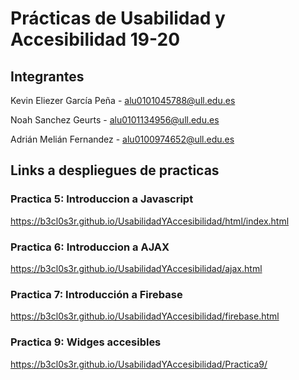 # Prácticas de Usabilidad y Accesibilidad 19-20

## Integrantes

Kevin Eliezer García Peña - alu0101045788@ull.edu.es

Noah Sanchez Geurts - alu0101134956@ull.edu.es

Adrián Melián Fernandez - alu0100974652@ull.edu.es

## Links a despliegues de practicas

### Practica 5: Introduccion a Javascript

https://b3cl0s3r.github.io/UsabilidadYAccesibilidad/html/index.html

### Practica 6: Introduccion a AJAX

https://b3cl0s3r.github.io/UsabilidadYAccesibilidad/ajax.html

### Practica 7: Introducción a Firebase

https://b3cl0s3r.github.io/UsabilidadYAccesibilidad/firebase.html


### Practica 9: Widges accesibles

https://b3cl0s3r.github.io/UsabilidadYAccesibilidad/Practica9/